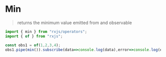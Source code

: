 # Min

> returns the minimum value emitted from and observable

``` javascript
import { min } from "rxjs/operators";
import { of } from "rxjs";

const obs1 = of(1,2,3,4);
obs1.pipe(min()).subscribe(data=>console.log(data),error=>console.log(error))
```

